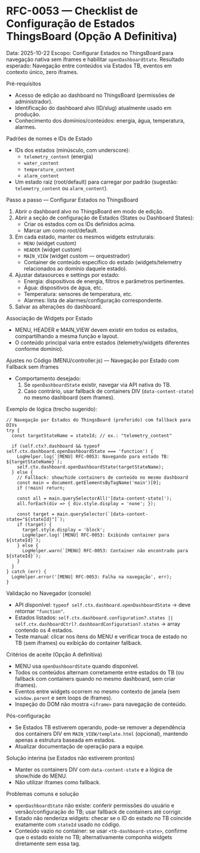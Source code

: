 # RFC-0053 — Checklist de Configuração de Estados ThingsBoard (Opção A Definitiva)

Data: 2025-10-22
Escopo: Configurar Estados no ThingsBoard para navegação nativa sem iframes e habilitar `openDashboardState`.
Resultado esperado: Navegação entre conteúdos via Estados TB, eventos em contexto único, zero iframes.

Pré-requisitos
- Acesso de edição ao dashboard no ThingsBoard (permissões de administrador).
- Identificação do dashboard alvo (ID/slug) atualmente usado em produção.
- Conhecimento dos domínios/conteúdos: energia, água, temperatura, alarmes.

Padrões de nomes e IDs de Estado
- IDs dos estados (minúsculo, com underscore):
  - `telemetry_content` (energia)
  - `water_content`
  - `temperature_content`
  - `alarm_content`
- Um estado raiz (root/default) para carregar por padrão (sugestão: `telemetry_content` ou `alarm_content`).

Passo a passo — Configurar Estados no ThingsBoard
1) Abrir o dashboard alvo no ThingsBoard em modo de edição.
2) Abrir a seção de configuração de Estados (States ou Dashboard States):
   - Criar os estados com os IDs definidos acima.
   - Marcar um como root/default.
3) Em cada estado, manter os mesmos widgets estruturais:
   - `MENU` (widget custom)
   - `HEADER` (widget custom)
   - `MAIN_VIEW` (widget custom — orquestrador)
   - Container de conteúdo específico do estado (widgets/telemetry relacionados ao domínio daquele estado).
4) Ajustar datasources e settings por estado:
   - Energia: dispositivos de energia, filtros e parâmetros pertinentes.
   - Água: dispositivos de água, etc.
   - Temperatura: sensores de temperatura, etc.
   - Alarmes: lista de alarmes/configuração correspondente.
5) Salvar as alterações do dashboard.

Associação de Widgets por Estado
- MENU, HEADER e MAIN_VIEW devem existir em todos os estados, compartilhando a mesma função e layout.
- O conteúdo principal varia entre estados (telemetry/widgets diferentes conforme domínio).

Ajustes no Código (MENU/controller.js) — Navegação por Estado com Fallback sem iframes
- Comportamento desejado:
  1. Se `openDashboardState` existir, navegar via API nativa do TB.
  2. Caso contrário, usar fallback de containers DIV (`data-content-state`) no mesmo dashboard (sem iframes).

Exemplo de lógica (trecho sugerido):
```
// Navegação por Estados do ThingsBoard (preferido) com fallback para DIVs
try {
  const targetStateName = stateId; // ex.: "telemetry_content"

  if (self.ctx?.dashboard && typeof self.ctx.dashboard.openDashboardState === 'function') {
    LogHelper.log(`[MENU] RFC-0053: Navegando para estado TB: ${targetStateName}`);
    self.ctx.dashboard.openDashboardState(targetStateName);
  } else {
    // Fallback: show/hide containers de conteúdo no mesmo dashboard
    const main = document.getElementsByTagName('main')[0];
    if (!main) return;

    const all = main.querySelectorAll('[data-content-state]');
    all.forEach(div => { div.style.display = 'none'; });

    const target = main.querySelector(`[data-content-state="${stateId}"]`);
    if (target) {
      target.style.display = 'block';
      LogHelper.log(`[MENU] RFC-0053: Exibindo container para ${stateId}`);
    } else {
      LogHelper.warn(`[MENU] RFC-0053: Container não encontrado para ${stateId}`);
    }
  }
} catch (err) {
  LogHelper.error('[MENU] RFC-0053: Falha na navegação', err);
}
```

Validação no Navegador (console)
- API disponível: `typeof self.ctx.dashboard.openDashboardState` → deve retornar `"function"`.
- Estados listados: `self.ctx.dashboard.configuration?.states || self.ctx.dashboardCtrl?.dashboardConfiguration?.states` → array contendo os 4 estados.
- Teste manual: clicar nos itens do MENU e verificar troca de estado no TB (sem iframes) ou exibição do container fallback.

Critérios de aceite (Opção A definitiva)
- MENU usa `openDashboardState` quando disponível.
- Todos os conteúdos alternam corretamente entre estados do TB (ou fallback com containers quando no mesmo dashboard, sem criar iframes).
- Eventos entre widgets ocorrem no mesmo contexto de janela (sem `window.parent` e sem loops de iframes).
- Inspeção do DOM não mostra `<iframe>` para navegação de conteúdo.

Pós-configuração
- Se Estados TB estiverem operando, pode-se remover a dependência dos containers DIV em `MAIN_VIEW/template.html` (opcional), mantendo apenas a estrutura baseada em estados.
- Atualizar documentação de operação para a equipe.

Solução interina (se Estados não estiverem prontos)
- Manter os containers DIV com `data-content-state` e a lógica de show/hide do MENU.
- Não utilizar iframes como fallback.

Problemas comuns e solução
- `openDashboardState` não existe: conferir permissões do usuário e versão/configuração do TB; usar fallback de containers até corrigir.
- Estado não renderiza widgets: checar se o ID do estado no TB coincide exatamente com `stateId` usado no código.
- Conteúdo vazio no container: se usar `<tb-dashboard-state>`, confirme que o estado existe no TB; alternativamente componha widgets diretamente sem essa tag.

